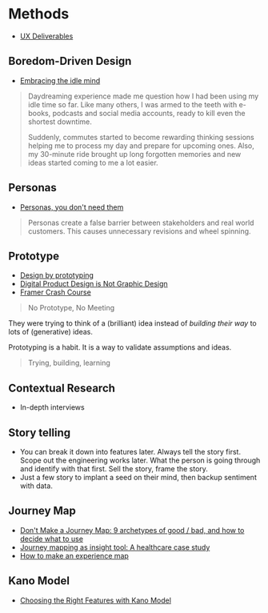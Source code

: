 # Methods

* [UX Deliverables](https://uxplanet.org/a-complete-list-of-ux-deliverables-d62ccf1de434)

## Boredom-Driven Design

* [Embracing the idle mind](https://uxdesign.cc/embracing-the-idle-mind-43067637395c)

> Daydreaming experience made me question how I had been using my idle time so far. Like many others, I was armed to the teeth with e-books, podcasts and social media accounts, ready to kill even the shortest downtime.
> 
> Suddenly, commutes started to become rewarding thinking sessions helping me to process my day and prepare for upcoming ones. Also, my 30-minute ride brought up long forgotten memories and new ideas started coming to me a lot easier.

## Personas

* [Personas, you don't need them](https://hondo.wtf/posts/on-personas/)

> Personas create a false barrier between stakeholders and real world customers. This causes unnecessary revisions and wheel spinning.

## Prototype

* [Design by prototyping](https://rgabydesign.com/design-by-prototyping-744b4031e7c7)
* [Digital Product Design is Not Graphic Design](https://medium.com/subform/digital-product-design-is-not-graphic-design-931ea97a0beb)
* [Framer Crash Course](https://www.youtube.com/playlist?list=PLWlUJU11tp4f41p4dzizVkjjTQ38kA0wG)

> No Prototype, No Meeting

They were trying to think of a (brilliant) idea instead of *building their way* to lots of (generative) ideas.

Prototyping is a habit. It is a way to validate assumptions and ideas.

> Trying, building, learning

## Contextual Research

* In-depth interviews

## Story telling

* You can break it down into features later. Always tell the story first. Scope out the engineering works later. What the person is going through and identify with that first. Sell the story, frame the story.
* Just a few story to implant a seed on their mind, then backup sentiment with data.

## Journey Map

* [Don't Make a Journey Map: 9 archetypes of good / bad, and how to decide what to use](https://medium.com/@shahrsays/dont-make-a-journey-map-9-archetypes-of-good-bad-and-how-to-decide-what-to-use-d65abd30ec6f#.fq1rrlsdt)
* [Journey mapping as insight tool: A healthcare case study](https://www.youtube.com/watch?v=OUoZq-g-Z2g)
* [How to make an experience map](https://blog.carbonfive.com/2017/08/03/experience-mapping-2/)

## Kano Model

* [Choosing the Right Features with Kano Model](https://uxdesign.cc/choosing-the-right-features-with-kano-model-cc0274b6a83)